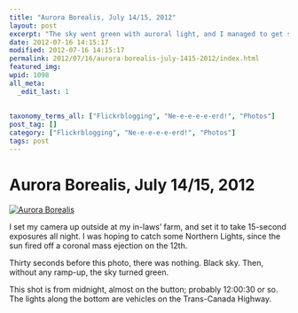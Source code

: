 ```yaml
---
title: "Aurora Borealis, July 14/15, 2012"
layout: post
excerpt: "The sky went green with auroral light, and I managed to get some photos of it."
date: 2012-07-16 14:15:17
modified: 2012-07-16 14:15:17
permalink: 2012/07/16/aurora-borealis-july-1415-2012/index.html
featured_img: 
wpid: 1098
all_meta: 
  _edit_last: 1
  
  
taxonomy_terms_all: ["Flickrblogging", "Ne-e-e-e-e-erd!", "Photos"]
post_tag: []
category: ["Flickrblogging", "Ne-e-e-e-e-erd!", "Photos"]
tags: post
---
```


# Aurora Borealis, July 14/15, 2012

[![Aurora Borealis](http://farm9.staticflickr.com/8168/7582317846_a0b7fcecc6.jpg)](http://www.flickr.com/photos/pj/7582317846/ "Aurora Borealis by Patrick Johanneson, on Flickr")

I set my camera up outside at my in-laws’ farm, and set it to take 15-second exposures all night. I was hoping to catch some Northern Lights, since the sun fired off a coronal mass ejection on the 12th.

Thirty seconds before this photo, there was nothing. Black sky. Then, without any ramp-up, the sky turned green.

This shot is from midnight, almost on the button; probably 12:00:30 or so. The lights along the bottom are vehicles on the Trans-Canada Highway.